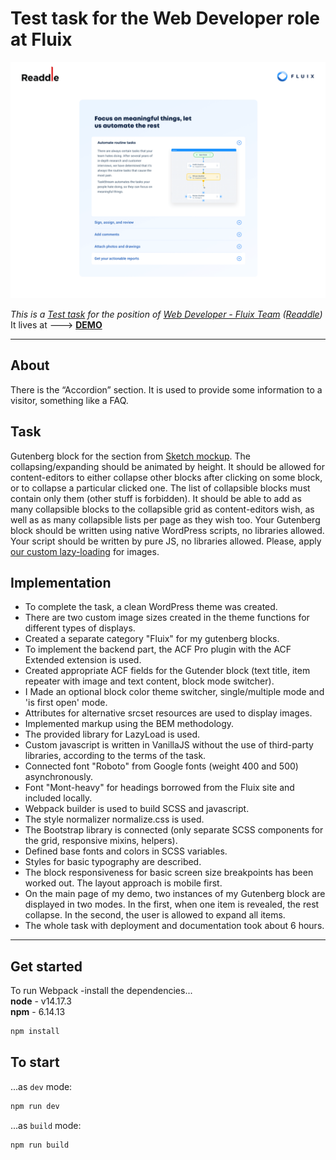 # Test task for the Web Developer role at Fluix
[![](wp-content/themes/fluix/screenshot.png)](http://2523931.dglance.web.hosting-test.net/)

*This is a [Test task](https://docs.google.com/document/d/1LZDVfFUh8_Kb-4LcsiHk4ez1tjVZkClt_B7P8EcI210/edit) for the position of [Web Developer - Fluix Team](https://djinni.co/jobs/495298-web-developer-fluix-team/) ([Readdle](https://readdle.com/))* <br/>
It lives at ---> [<b>DEMO</b>](http://2523931.dglance.web.hosting-test.net/)

---

## About
There is the “Accordion” section. It is used to provide some information to a visitor, something like a FAQ.
## Task
Gutenberg block for the section from [Sketch mockup](https://www.sketch.com/s/ed3563a0-853f-4f73-8e14-5f7a0adccca3/a/Myb9A7W). The collapsing/expanding should be animated by height. It should be allowed for content-editors to either collapse other blocks after clicking on some block, or to collapse a particular clicked one. The list of collapsible blocks must contain only them (other stuff is forbidden). It should be able to add as many collapsible blocks to the collapsible grid as content-editors wish, as well as as many collapsible lists per page as they wish too. Your Gutenberg block should be written using native WordPress scripts, no libraries allowed. Your script should be written by pure JS, no libraries allowed. Please, apply [our custom lazy-loading](https://drive.google.com/drive/folders/1ZzYOkMIN7CpigYWyLcyfLjNOPUuvjJYb) for images.
## Implementation
<ul>
<li>To complete the task, a clean WordPress theme was created.</li>
<li>There are two custom image sizes created in the theme functions for different types of displays.</li>
<li>Created a separate category "Fluix" for my gutenberg blocks.</li>
<li>To implement the backend part, the ACF Pro plugin with the ACF Extended extension is used.</li>
<li>Created appropriate ACF fields for the Gutender block (text title, item repeater with image and text content, block mode switcher).</li>
<li>I Made an optional block color theme switcher, single/multiple mode and 'is first open' mode.</li>
<li>Attributes for alternative srcset resources are used to display images.</li>
<li>Implemented markup using the BEM methodology.</li>
<li>The provided library for LazyLoad is used.</li>
<li>Custom javascript is written in VanillaJS without the use of third-party libraries, according to the terms of the task.</li>
<li>Connected font "Roboto" from Google fonts (weight 400 and 500) asynchronously.</li>
<li>Font "Mont-heavy" for headings borrowed from the Fluix site and included locally.</li>
<li>Webpack builder is used to build SCSS and javascript.</li>
<li>The style normalizer normalize.css is used.</li>
<li>The Bootstrap library is connected (only separate SCSS components for the grid, responsive mixins, helpers).</li>
<li>Defined base fonts and colors in SCSS variables.</li>
<li>Styles for basic typography are described.</li>
<li>The block responsiveness for basic screen size breakpoints has been worked out. The layout approach is mobile first.</li>
<li>On the main page of my demo, two instances of my Gutenberg block are displayed in two modes. In the first, when one item is revealed, the rest collapse. In the second, the user is allowed to expand all items.</li>
<li>The whole task with deployment and documentation took about 6 hours.</li>
</ul>

---

## Get started

To run Webpack  -install the dependencies...<br/>
<b>node</b> - v14.17.3<br/>
<b>npm</b> - 6.14.13


```bash
npm install
```

## To start

...as `dev` mode:

```bash
npm run dev
```

...as `build` mode:

```bash
npm run build
```
